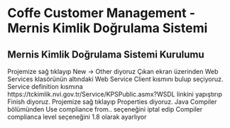 # Coffe Customer Management - Mernis Kimlik Doğrulama Sistemi 


## Mernis Kimlik Doğrulama Sistemi Kurulumu
 <td>Projemize sağ tıklayıp New -> Other diyoruz
 <td>Çıkan ekran üzerinden Web Services klasörünün altındaki Web Service Client kısmını bulup seçiyoruz.
 <td>Service definition kısmına https://tckimlik.nvi.gov.tr/Service/KPSPublic.asmx?WSDL linkini yapıştırıp Finish diyoruz.
 <td>Projemize sağ tıklayıp Properties diyoruz.
 <td>Java Compiler bölümünden Use compliance from.. seçeneğini iptal edip Compiler complianca level seçeneğini 1.8 olarak ayarlıyor
  
 
 
 
